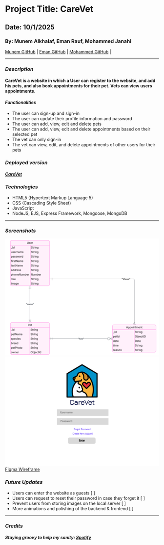 # Project Title: CareVet
## Date: 10/1/2025
### By: Munem Alkhalaf, Eman Rauf, Mohammed Janahi

[Munem GitHub](https://github.com/AndomiXD) |
[Eman GitHub](https://github.com/emannn077) |
[Mohammed GitHub](https://github.com/Mohamed-Janahi) |


***

### ***Description***
#### CareVet is a website in which a User can register to the website, and add his pets, and also book appointments for their pet. Vets can view users appointments.

#### ***Functionalities***
* The user can sign-up and sign-in
* The user can update their profile information and password
* The user can add, view, edit and delete pets
* The user can add, view, edit and delete appointments based on their selected pet
* The vet can only sign-in
* The vet can view, edit, and delete appointments of other users for their pets

### ***Deployed version***

##### [CareVet](https://cdn-icons-png.flaticon.com/512/3047/3047928.png)

### ***Technologies***
* HTML5 (Hypertext Markup Language 5)
* CSS (Cascading Style Sheet)
* JavaScript
* NodeJS, EJS, Express Framework, Mongoose, MongoDB

***
### ***Screenshots***

![ERD' Entity Relationship Diagram](<ERD.png>)
![Login Page](<Front-login-page.png>)
[Figma Wireframe](https://www.figma.com/design/m7doKWb2c0hdbkpD7xNZpq/Sistema-de--Gerenciamento-de-Clinica-Veterinaria--Community-?node-id=0-1&t=qKZusmAXfUXnFj86-1)


### ***Future Updates***
 - Users can enter the website as guests [ ]
 - Users can request to reset their password in case they forget it [ ]
 - Prevent users from storing images on the local server [ ]
 - More animations and polishing of the backend & frontend [ ]



***

### ***Credits***
##### Staying groovy to help my sanity: [Spotify](https://open.spotify.com/)

